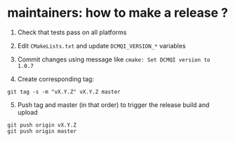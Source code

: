 # maintainers: how to make a release ?

1. Check that tests pass on all platforms

2. Edit `CMakeLists.txt` and update `DCMQI_VERSION_*` variables

3. Commit changes using message like `cmake: Set DCMQI version to 1.0.7`

4. Create corresponding tag:

  ```
  git tag -s -m "vX.Y.Z" vX.Y.Z master
  ```

5. Push tag and master (in that order) to trigger the release build and upload

  ```
  git push origin vX.Y.Z
  git push origin master
  ```
